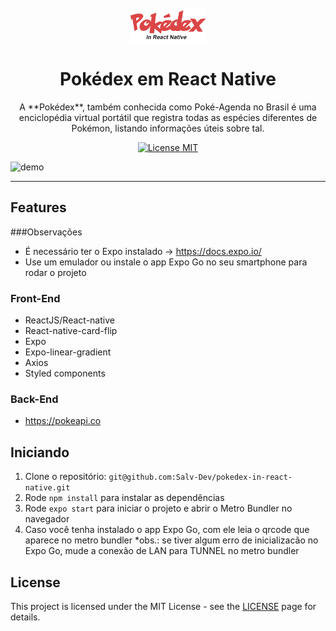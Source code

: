 
<h1 align="center">
<br>
  <img src="./images/logo-pokedex.png" alt="pokedex-react-native" width="120">
<br>
<br>
Pokédex em React Native
</h1>

<p align="center">A **Pokédex**, também conhecida como Poké-Agenda no Brasil é uma enciclopédia virtual portátil que registra todas as espécies diferentes de Pokémon, listando informações úteis sobre tal.</p>

<p align="center">
  <a href="https://opensource.org/licenses/MIT">
    <img src="https://img.shields.io/badge/License-MIT-blue.svg" alt="License MIT">
  </a>
</p>

[//]: # (Add your gifs/images here:)
<div>
  <img src="./images/pokedex.png" alt="demo" height="600">
</div>

<hr />

## Features
[//]: # (Add the features of your project here:)
###Observações

- É necessário ter o Expo instalado -> https://docs.expo.io/
- Use um emulador ou instale o app Expo Go no seu smartphone para rodar o projeto

### Front-End

- ReactJS/React-native
- React-native-card-flip
- Expo
- Expo-linear-gradient
- Axios
- Styled components

### Back-End

- https://pokeapi.co

## Iniciando

1. Clone o repositório: `git@github.com:Salv-Dev/pokedex-in-react-native.git`
2. Rode `npm install` para instalar as dependências
3. Rode `expo start` para iniciar o projeto e abrir o Metro Bundler no navegador
4. Caso você tenha instalado o app Expo Go, com ele leia o qrcode que aparece no metro bundler
*obs.: se tiver algum erro de inicializacão no Expo Go, mude a conexão de LAN para TUNNEL no metro bundler

## License

This project is licensed under the MIT License - see the [LICENSE](https://opensource.org/licenses/MIT) page for details.
